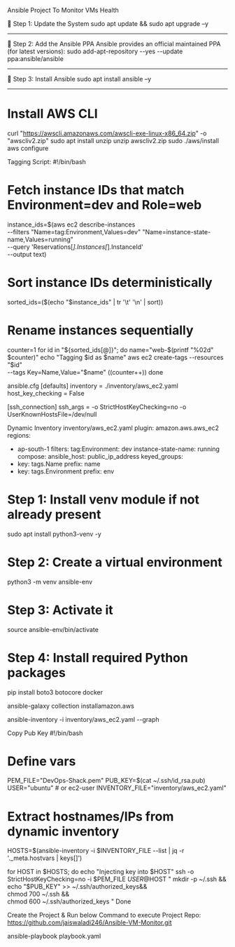 Ansible Project To Monitor VMs Health

🔹 Step 1: Update the System
sudo apt update && sudo apt upgrade –y

________________________________________
🔹 Step 2: Add the Ansible PPA
Ansible provides an official maintained PPA (for latest versions):
sudo add-apt-repository --yes --update ppa:ansible/ansible

________________________________________
🔹 Step 3: Install Ansible
sudo apt install ansible –y

________________________________________
# Install AWS CLI
curl "https://awscli.amazonaws.com/awscli-exe-linux-x86_64.zip" -o "awscliv2.zip"
sudo apt install unzip
unzip awscliv2.zip
sudo ./aws/install
aws configure




Tagging Script:
#!/bin/bash

# Fetch instance IDs that match Environment=dev and Role=web
instance_ids=$(aws ec2 describe-instances \
  --filters "Name=tag:Environment,Values=dev" "Name=instance-state-name,Values=running" \
  --query 'Reservations[*].Instances[*].InstanceId' \
  --output text)

# Sort instance IDs deterministically
sorted_ids=($(echo "$instance_ids" | tr '\t' '\n' | sort))

# Rename instances sequentially
counter=1
for id in "${sorted_ids[@]}"; do
  name="web-$(printf "%02d" $counter)"
  echo "Tagging $id as $name"
  aws ec2 create-tags --resources "$id" \
    --tags Key=Name,Value="$name"
  ((counter++))
done



ansible.cfg
[defaults]
inventory = ./inventory/aws_ec2.yaml
host_key_checking = False

[ssh_connection]
ssh_args = -o StrictHostKeyChecking=no -o UserKnownHostsFile=/dev/null



Dynamic Inventory
inventory/aws_ec2.yaml 
plugin: amazon.aws.aws_ec2
regions:
  - ap-south-1
filters:
tag:Environment: dev
  instance-state-name: running
compose:
ansible_host: public_ip_address
keyed_groups:
  - key: tags.Name
    prefix: name
  - key: tags.Environment
    prefix: env



# Step 1: Install venv module if not already present
sudo apt install python3-venv -y

# Step 2: Create a virtual environment
python3 -m venv ansible-env

# Step 3: Activate it
source ansible-env/bin/activate

# Step 4: Install required Python packages
pip install boto3 botocore docker

ansible-galaxy collection installamazon.aws

ansible-inventory -i inventory/aws_ec2.yaml --graph





Copy Pub Key
#!/bin/bash

# Define vars
PEM_FILE="DevOps-Shack.pem"
PUB_KEY=$(cat ~/.ssh/id_rsa.pub)
USER="ubuntu"  # or ec2-user
INVENTORY_FILE="inventory/aws_ec2.yaml"

# Extract hostnames/IPs from dynamic inventory
HOSTS=$(ansible-inventory -i $INVENTORY_FILE --list | jq -r '._meta.hostvars | keys[]')

for HOST in $HOSTS; do
  echo "Injecting key into $HOST"
  ssh -o StrictHostKeyChecking=no -i $PEM_FILE $USER@$HOST "
mkdir -p ~/.ssh && \
    echo \"$PUB_KEY\" >> ~/.ssh/authorized_keys&& \
chmod 700 ~/.ssh && \
chmod 600 ~/.ssh/authorized_keys
  "
Done




Create the Project & Run below Command to execute
Project Repo: https://github.com/jaiswaladi246/Ansible-VM-Monitor.git

ansible-playbook playbook.yaml


